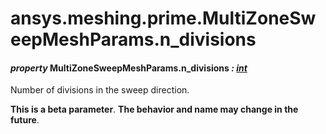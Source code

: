 # ansys.meshing.prime.MultiZoneSweepMeshParams.n_divisions



#### *property* MultiZoneSweepMeshParams.n_divisions *: [int](https://docs.python.org/3.11/library/functions.html#int)*

Number of divisions in the sweep direction.

**This is a beta parameter**. **The behavior and name may change in the future**.

<!-- !! processed by numpydoc !! -->
